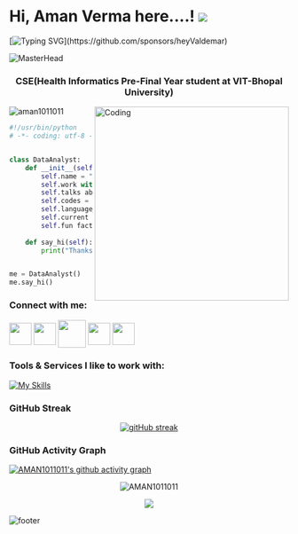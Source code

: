 Hi, Aman Verma here....! ![](https://user-images.githubusercontent.com/18350557/176309783-0785949b-9127-417c-8b55-ab5a4333674e.gif)
=========================================================================================================================================



[![Typing SVG](https://readme-typing-svg.demolab.com?font=Fira+Code&duration=5000&pause=1000&color=12236FF&width=435&lines=I+always+look+out+for+Data.)](https://github.com/sponsors/heyValdemar)


![MasterHead](https://user-images.githubusercontent.com/10498744/210012254-234538ff-d198-48aa-8964-37e6fd45d227.gif)


<h3 align="center">CSE(Health Informatics Pre-Final Year student at VIT-Bhopal University)</h3>
<img align="right" alt="Coding" width="350" src="https://user-images.githubusercontent.com/5713670/87202985-820dcb80-c2b6-11ea-9f56-7ec461c497c3.gif">




<p align="left"> <img src="https://komarev.com/ghpvc/?username=aman1011011&label=Profile%20views&color=0e75b6&style=flat" alt="aman1011011" /> </p>






```python
#!/usr/bin/python
# -*- coding: utf-8 -*-


class DataAnalyst:
    def __init__(self):
        self.name = "Aman Verma"
        self.work with = "Data & Analytics"
        self.talks about = ["Data Science & Analytics", "AI & ML"]
        self.codes = ["python", "html", "css", "js"]
        self.language_spoken = ["native_HI", "workplace_EN"]
        self.current focus = "AI, ML & NLP"
        self.fun fact = "Python was not named after a snake"
        
    def say_hi(self):
        print("Thanks for reaching me.....!")


me = DataAnalyst()
me.say_hi()
```





<h3 align="left">Connect with me:</h3>
<p align="left">
<a href="https://www.linkedin.com/in/aman-verma-7a7571227/" target="blank"><img align="center" src="https://cdn-icons-png.flaticon.com/512/174/174857.png", height="40" width="40" /></a>
<a href="https://mail.google.com/mail/u/0/#inbox?compose=CllgCJfqchczDFGcNKzZPNJvptcsPmFzwNLcfCNfxjBpDsfLSxcQwtMLfxMRKhrmTdnDjpKGWJB" target="blank"><img align="center" src="https://cdn-icons-png.flaticon.com/512/281/281769.png", height="40" width="40" /></a>
<a href="https://www.hackerrank.com/V_AMAN" target="blank"><img align="center" src="https://upload.wikimedia.org/wikipedia/commons/6/65/HackerRank_logo.png", height="50" width="50" /></a>
<a href="https://www.instagram.com/picso_vids/?next=%2F" target="blank"><img align="center" src="https://upload.wikimedia.org/wikipedia/commons/thumb/e/e7/Instagram_logo_2016.svg/2048px-Instagram_logo_2016.svg.png", height="40" width="40" /></a>
<a href="https://github.com/AMAN1011011" target="blank"><img align="center" src="https://cdn-icons-png.flaticon.com/512/25/25231.png", height="40" width="40" /></a>
</p>



<h3 align="left">Tools & Services I like to work with:</h3>

[![My Skills](https://skillicons.dev/icons?i=py,matlab,tensorflow,azure,mysql,flask,visualstudio,r,mongodb,kafka,java,pytorch,bootstrap,cpp,html,css,php,js,discord,fastapi,git,github,githubactions,ai,instagram,linkedin,linux,powershell,stackoverflow,unity)](https://github.com/AMAN1011011)



</a>

### GitHub Streak
<div align="center">

[![gitHub streak](https://github-readme-streak-stats.herokuapp.com?user=AMAN1011011&hide_border=true&date_format=M%20j%5B%2C%20Y%5D&background=DD272700&stroke=9046FF&ring=9046FF&fire=9046FF&currStreakNum=9046FF&sideNums=9046FF&currStreakLabel=9046FF&sideLabels=9046FF&dates=9046FF)](https://github.com/heyvaldemar)

 
 
</div>

### GitHub Activity Graph
[![AMAN1011011's github activity graph](https://github-readme-activity-graph.cyclic.app/graph?username=AMAN1011011&color=a855f7&line=9046FF&hide_title=true&hide_border=true&theme=github-compact&point=9046FF)](https://github.com/heyvaldemar)




<p align="center">
  <img src="https://github-readme-stats.vercel.app/api?username=AMAN1011011&show_icons=true&theme=gotham" alt="AMAN1011011" />
</p>


<p align="center">
  <img src="https://github-readme-stats.vercel.app/api/top-langs/?username=AMAN1011011&langs_count=10&layout=compact&theme=gotham" />
</p>



![footer](https://user-images.githubusercontent.com/10498744/210157572-1fca0242-8af2-46a6-bfa3-666ffd40ebde.svg)
